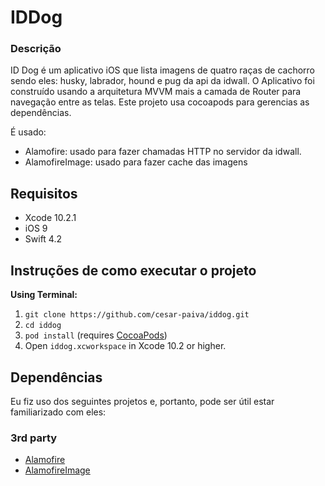 # IDDog

### Descrição

ID Dog é um aplicativo iOS que lista imagens de quatro raças de cachorro sendo eles: husky, labrador, hound e pug da api da idwall.
O Aplicativo foi construído usando a arquitetura MVVM mais a camada de Router para navegação entre as telas.
Este projeto usa cocoapods para gerencias as dependências.

É usado:
- Alamofire: usado para fazer chamadas HTTP no servidor da idwall.
- AlamofireImage: usado para fazer cache das imagens

## Requisitos
- Xcode 10.2.1
- iOS 9
- Swift 4.2

## Instruções de como executar o projeto

**Using Terminal:**
1. `git clone https://github.com/cesar-paiva/iddog.git`
2. `cd iddog`
3. `pod install` (requires [CocoaPods](https://cocoapods.org))
4. Open `iddog.xcworkspace` in Xcode 10.2 or higher.

## Dependências

Eu fiz uso dos seguintes projetos e, portanto, pode ser útil estar familiarizado com eles:

### 3rd party

* [Alamofire](https://github.com/Alamofire/Alamofire)
* [AlamofireImage](https://github.com/Alamofire/AlamofireImage)
